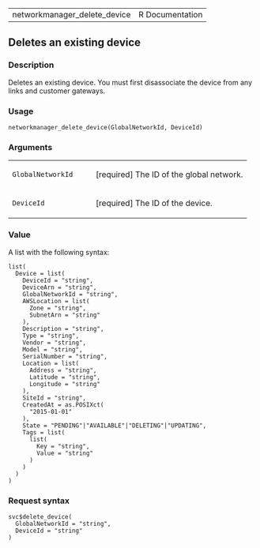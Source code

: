 <table style="width: 100%;">
<tbody>
<tr class="odd">
<td>networkmanager_delete_device</td>
<td style="text-align: right;">R Documentation</td>
</tr>
</tbody>
</table>

## Deletes an existing device

### Description

Deletes an existing device. You must first disassociate the device from
any links and customer gateways.

### Usage

    networkmanager_delete_device(GlobalNetworkId, DeviceId)

### Arguments

<table>
<colgroup>
<col style="width: 35%" />
<col style="width: 65%" />
</colgroup>
<tbody>
<tr class="odd">
<td><code
id="networkmanager_delete_device_:_GlobalNetworkId">GlobalNetworkId</code></td>
<td><p>[required] The ID of the global network.</p></td>
</tr>
<tr class="even">
<td><code
id="networkmanager_delete_device_:_DeviceId">DeviceId</code></td>
<td><p>[required] The ID of the device.</p></td>
</tr>
</tbody>
</table>

### Value

A list with the following syntax:

    list(
      Device = list(
        DeviceId = "string",
        DeviceArn = "string",
        GlobalNetworkId = "string",
        AWSLocation = list(
          Zone = "string",
          SubnetArn = "string"
        ),
        Description = "string",
        Type = "string",
        Vendor = "string",
        Model = "string",
        SerialNumber = "string",
        Location = list(
          Address = "string",
          Latitude = "string",
          Longitude = "string"
        ),
        SiteId = "string",
        CreatedAt = as.POSIXct(
          "2015-01-01"
        ),
        State = "PENDING"|"AVAILABLE"|"DELETING"|"UPDATING",
        Tags = list(
          list(
            Key = "string",
            Value = "string"
          )
        )
      )
    )

### Request syntax

    svc$delete_device(
      GlobalNetworkId = "string",
      DeviceId = "string"
    )
